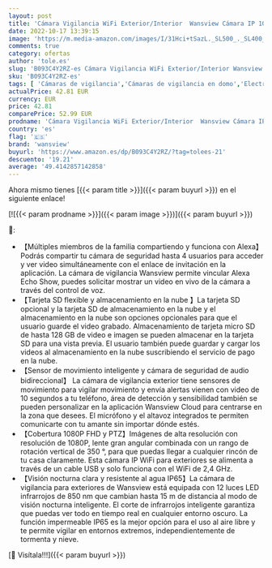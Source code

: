 ```yaml
---
layout: post
title: 'Cámara Vigilancia WiFi Exterior/Interior  Wansview Cámara IP 1080P Inalámbrica  Cámara IP PTZ Impermeable IP65 con Visión Nocturna  Audio de 2 Vías  Sensor de Movimiento  Compatible con Alexa W9'
date: 2022-10-17 13:39:15
image: 'https://m.media-amazon.com/images/I/31Hci+tSazL._SL500_._SL400_.jpg'
comments: true
category: ofertas
author: 'tole.es'
slug: 'B093C4Y2RZ-es Cámara Vigilancia WiFi Exterior/Interior Wansview Cámara...'
sku: 'B093C4Y2RZ-es'
tags: [ 'Cámaras de vigilancia','Cámaras de vigilancia en domo','Electrónica','Fotografía y videocámaras','alexa','wansview','🇪🇸', ]
actualPrice: 42.81 EUR
currency: EUR
price: 42.81
comparePrice: 52.99 EUR
prodname: 'Cámara Vigilancia WiFi Exterior/Interior  Wansview Cámara IP 1080P Inalámbrica  Cámara IP PTZ Impermeable IP65 con Visión Nocturna  Audio de 2 Vías  Sensor de Movimiento  Compatible con Alexa W9'
country: 'es'
flag: '🇪🇸'
brand: 'wansview'
buyurl: 'https://www.amazon.es/dp/B093C4Y2RZ/?tag=tolees-21'
descuento: '19.21'
average: '49.4142857142858'
---
```


Ahora mismo tienes [{{< param title >}}]({{< param buyurl >}}) en el siguiente enlace!

[![{{< param prodname >}}]({{< param image >}})]({{< param buyurl >}})

🔎:

- 【Múltiples miembros de la familia compartiendo y funciona con Alexa】Podrás compartir tu cámara de seguridad hasta 4 usuarios para acceder y ver video simultáneamente con el enlace de invitación en la aplicación. La cámara de vigilancia Wansview permite vincular Alexa Echo Show, puedes solicitar mostrar un video en vivo de la cámara a través del control de voz.
- 【Tarjeta SD flexible y almacenamiento en la nube 】La tarjeta SD opcional y la tarjeta SD de almacenamiento en la nube y el almacenamiento en la nube son opciones opcionales para que el usuario guarde el video grabado. Almacenamiento de tarjeta micro SD de hasta 128 GB de video e imagen se pueden almacenar en la tarjeta SD para una vista previa. El usuario también puede guardar y cargar los videos al almacenamiento en la nube suscribiendo el servicio de pago en la nube.
- 【Sensor de movimiento inteligente y cámara de seguridad de audio bidireccional】 La cámara de vigilancia exterior tiene sensores de movimiento para vigilar movimiento y envía alertas vienen con video de 10 segundos a tu teléfono, área de detección y sensibilidad también se pueden personalizar en la aplicación Wansview Cloud para centrarse en la zona que desees. El micrófono y el altavoz integrados te permiten comunicarte con tu amante sin importar dónde estés.
- 【Cobertura 1080P FHD y PTZ】Imágenes de alta resolución con resolución de 1080P, lente gran angular combinada con un rango de rotación vertical de 350 °, para que puedas llegar a cualquier rincón de tu casa claramente. Esta cámara IP WiFi para exteriores se alimenta a través de un cable USB y solo funciona con el WiFi de 2,4 GHz.
- 【Visión nocturna clara y resistente al agua IP65】La cámara de vigilancia para exteriores de Wansview está equipada con 12 luces LED infrarrojos de 850 nm que cambian hasta 15 m de distancia al modo de visión nocturna inteligente. El corte de infrarrojos inteligente garantiza que puedas ver todo en tiempo real en cualquier entorno oscuro. La función impermeable IP65 es la mejor opción para el uso al aire libre y te permite vigilar en entornos extremos, independientemente de tormenta y nieve.

[🛒 Visítala!!!]({{< param buyurl >}})
